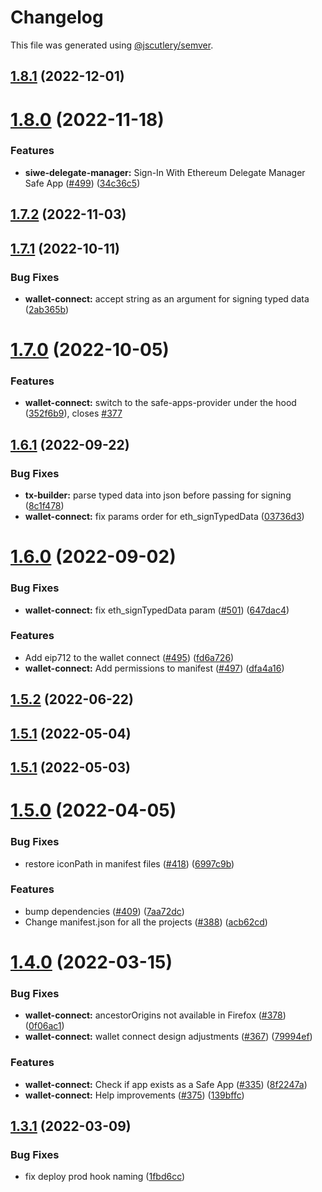 # Changelog

This file was generated using [@jscutlery/semver](https://github.com/jscutlery/semver).

## [1.8.1](https://github.com/safe-global/safe-react-apps/compare/wallet-connect-1.8.0...wallet-connect-1.8.1) (2022-12-01)



# [1.8.0](https://github.com/safe-global/safe-react-apps/compare/wallet-connect-1.7.2...wallet-connect-1.8.0) (2022-11-18)


### Features

* **siwe-delegate-manager:** Sign-In With Ethereum Delegate Manager Safe App ([#499](https://github.com/safe-global/safe-react-apps/issues/499)) ([34c36c5](https://github.com/safe-global/safe-react-apps/commit/34c36c580300672c6366ad2d534de0a3b1534058))



## [1.7.2](https://github.com/safe-global/safe-react-apps/compare/wallet-connect-1.7.1...wallet-connect-1.7.2) (2022-11-03)



## [1.7.1](https://github.com/safe-global/safe-react-apps/compare/wallet-connect-1.7.0...wallet-connect-1.7.1) (2022-10-11)


### Bug Fixes

* **wallet-connect:** accept string as an argument for signing typed data ([2ab365b](https://github.com/safe-global/safe-react-apps/commit/2ab365b26ab2f5f0f6c56bffcd476951da350a5e))



# [1.7.0](https://github.com/safe-global/safe-react-apps/compare/wallet-connect-1.6.1...wallet-connect-1.7.0) (2022-10-05)


### Features

* **wallet-connect:** switch to the safe-apps-provider under the hood ([352f6b9](https://github.com/safe-global/safe-react-apps/commit/352f6b96e08c46b2bb7a87aaa7451bfa1315fa4a)), closes [#377](https://github.com/safe-global/safe-react-apps/issues/377)



## [1.6.1](https://github.com/safe-global/safe-react-apps/compare/wallet-connect-1.6.0...wallet-connect-1.6.1) (2022-09-22)


### Bug Fixes

* **tx-builder:** parse typed data into json before passing for signing ([8c1f478](https://github.com/safe-global/safe-react-apps/commit/8c1f47804a0633735d6c811c653299a86c0278b0))
* **wallet-connect:** fix params order for eth_signTypedData ([03736d3](https://github.com/safe-global/safe-react-apps/commit/03736d3cce099045b834d8560b700c0cd634c3c8))



# [1.6.0](https://github.com/safe-global/safe-react-apps/compare/wallet-connect-1.5.2...wallet-connect-1.6.0) (2022-09-02)


### Bug Fixes

* **wallet-connect:** fix eth_signTypedData param ([#501](https://github.com/safe-global/safe-react-apps/issues/501)) ([647dac4](https://github.com/safe-global/safe-react-apps/commit/647dac4b6ce2994ce4bd73000ffd7c9833ff3627))


### Features

* Add eip712 to the wallet connect ([#495](https://github.com/safe-global/safe-react-apps/issues/495)) ([fd6a726](https://github.com/safe-global/safe-react-apps/commit/fd6a726dc00c835cd80aca599dcdb6bd9f3f8ab5))
* **wallet-connect:** Add permissions to manifest ([#497](https://github.com/safe-global/safe-react-apps/issues/497)) ([dfa4a16](https://github.com/safe-global/safe-react-apps/commit/dfa4a168eabf86a7ee5c41ba394f2c75502bf878))



## [1.5.2](https://github.com/safe-global/safe-react-apps/compare/wallet-connect-1.5.1...wallet-connect-1.5.2) (2022-06-22)



## [1.5.1](https://github.com/safe-global/safe-react-apps/compare/wallet-connect-1.5.0...wallet-connect-1.5.1) (2022-05-04)



## [1.5.1](https://github.com/safe-global/safe-react-apps/compare/wallet-connect-1.5.0...wallet-connect-1.5.1) (2022-05-03)



# [1.5.0](https://github.com/gnosis/safe-react-apps/compare/wallet-connect-1.4.0...wallet-connect-1.5.0) (2022-04-05)


### Bug Fixes

* restore iconPath in manifest files ([#418](https://github.com/gnosis/safe-react-apps/issues/418)) ([6997c9b](https://github.com/gnosis/safe-react-apps/commit/6997c9b376719fad6c580e99dd4778b3f7cf2549))


### Features

* bump dependencies ([#409](https://github.com/gnosis/safe-react-apps/issues/409)) ([7aa72dc](https://github.com/gnosis/safe-react-apps/commit/7aa72dc47b69848f5c8e2dc3c3ea6c13f1f74cf8))
* Change manifest.json for all the projects ([#388](https://github.com/gnosis/safe-react-apps/issues/388)) ([acb62cd](https://github.com/gnosis/safe-react-apps/commit/acb62cdb0abb9d3ebdab452217e3ad80cec0c524))



# [1.4.0](https://github.com/gnosis/safe-react-apps/compare/wallet-connect-1.3.1...wallet-connect-1.4.0) (2022-03-15)


### Bug Fixes

* **wallet-connect:** ancestorOrigins not available in Firefox ([#378](https://github.com/gnosis/safe-react-apps/issues/378)) ([0f06ac1](https://github.com/gnosis/safe-react-apps/commit/0f06ac1bf868d7fae8525a3616b46f17d3c4348c))
* **wallet-connect:** wallet connect design adjustments ([#367](https://github.com/gnosis/safe-react-apps/issues/367)) ([79994ef](https://github.com/gnosis/safe-react-apps/commit/79994ef8d2c9be94a1d4c47e6ff6809be6c334cb))


### Features

* **wallet-connect:** Check if app exists as a Safe App ([#335](https://github.com/gnosis/safe-react-apps/issues/335)) ([8f2247a](https://github.com/gnosis/safe-react-apps/commit/8f2247a19162314ad692544b5d2958f0bc92d66a))
* **wallet-connect:** Help improvements ([#375](https://github.com/gnosis/safe-react-apps/issues/375)) ([139bffc](https://github.com/gnosis/safe-react-apps/commit/139bffca7be5427112b8062f38ac00947127e620))



## [1.3.1](https://github.com/gnosis/safe-react-apps/compare/wallet-connect-1.3.0...wallet-connect-1.3.1) (2022-03-09)


### Bug Fixes

* fix deploy prod hook naming ([1fbd6cc](https://github.com/gnosis/safe-react-apps/commit/1fbd6cc92fa49a88c55b278a3e8cdbb71d38600e))

